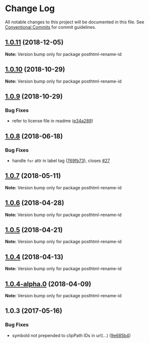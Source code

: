 # Change Log

All notable changes to this project will be documented in this file.
See [Conventional Commits](https://conventionalcommits.org) for commit guidelines.

<a name="1.0.11"></a>
## [1.0.11](https://github.com/JetBrains/svg-mixer/compare/posthtml-rename-id@1.0.10...posthtml-rename-id@1.0.11) (2018-12-05)




**Note:** Version bump only for package posthtml-rename-id

<a name="1.0.10"></a>
## [1.0.10](https://github.com/JetBrains/svg-mixer/compare/posthtml-rename-id@1.0.9...posthtml-rename-id@1.0.10) (2018-10-29)




**Note:** Version bump only for package posthtml-rename-id

<a name="1.0.9"></a>
## [1.0.9](https://github.com/kisenka/svg-mixer/packages/posthtml-rename-id/compare/posthtml-rename-id@1.0.8...posthtml-rename-id@1.0.9) (2018-10-29)


### Bug Fixes

* refer to license file in readme ([e34a289](https://github.com/kisenka/svg-mixer/packages/posthtml-rename-id/commit/e34a289))




<a name="1.0.8"></a>
## [1.0.8](https://github.com/kisenka/svg-mixer/packages/posthtml-rename-id/compare/posthtml-rename-id@1.0.7...posthtml-rename-id@1.0.8) (2018-06-18)


### Bug Fixes

* handle `for` attr in label tag ([769fb73](https://github.com/kisenka/svg-mixer/packages/posthtml-rename-id/commit/769fb73)), closes [#27](https://github.com/kisenka/svg-mixer/packages/posthtml-rename-id/issues/27)




<a name="1.0.7"></a>
## [1.0.7](https://github.com/kisenka/svg-mixer/packages/posthtml-rename-id/compare/posthtml-rename-id@1.0.6...posthtml-rename-id@1.0.7) (2018-05-11)




**Note:** Version bump only for package posthtml-rename-id

<a name="1.0.6"></a>
## [1.0.6](https://github.com/kisenka/svg-mixer/packages/posthtml-rename-id/compare/posthtml-rename-id@1.0.5...posthtml-rename-id@1.0.6) (2018-04-28)




**Note:** Version bump only for package posthtml-rename-id

<a name="1.0.5"></a>
## [1.0.5](https://github.com/kisenka/svg-mixer/packages/posthtml-rename-id/compare/posthtml-rename-id@1.0.4...posthtml-rename-id@1.0.5) (2018-04-21)




**Note:** Version bump only for package posthtml-rename-id

<a name="1.0.4"></a>
## [1.0.4](https://github.com/kisenka/svg-baker/packages/posthtml-rename-id/compare/posthtml-rename-id@1.0.4-alpha.0...posthtml-rename-id@1.0.4) (2018-04-13)




**Note:** Version bump only for package posthtml-rename-id

<a name="1.0.4-alpha.0"></a>
## [1.0.4-alpha.0](https://github.com/kisenka/svg-baker/packages/posthtml-rename-id/compare/posthtml-rename-id@1.0.3...posthtml-rename-id@1.0.4-alpha.0) (2018-04-09)




**Note:** Version bump only for package posthtml-rename-id

<a name="1.0.3"></a>
## 1.0.3 (2017-05-16)


### Bug Fixes

* symboId not prepended to clipPath IDs in url(...) ([9e685b4](https://github.com/kisenka/svg-baker/packages/posthtml-rename-id/commit/9e685b4))
